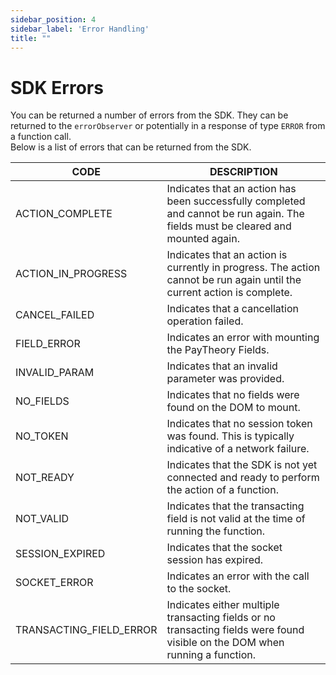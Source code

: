 ```yaml
---
sidebar_position: 4
sidebar_label: 'Error Handling'
title: ""
---
```


# SDK Errors
You can be returned a number of errors from the SDK. They can be returned to the `errorObserver` or potentially in a response of type `ERROR` from a function call.  
Below is a list of errors that can be returned from the SDK.



| CODE                    | DESCRIPTION                                                                                                                     |
|-------------------------|---------------------------------------------------------------------------------------------------------------------------------|
| ACTION_COMPLETE         | Indicates that an action has been successfully completed and cannot be run again. The fields must be cleared and mounted again. |
| ACTION_IN_PROGRESS      | Indicates that an action is currently in progress. The action cannot be run again until the current action is complete.         |
| CANCEL_FAILED           | Indicates that a cancellation operation failed.                                                                                 |
| FIELD_ERROR             | Indicates an error with mounting the PayTheory Fields.                                                                          |
| INVALID_PARAM           | Indicates that an invalid parameter was provided.                                                                               |
| NO_FIELDS               | Indicates that no fields were found on the DOM to mount.                                                                        |
| NO_TOKEN                | Indicates that no session token was found. This is typically indicative of a network failure.                                   |
| NOT_READY               | Indicates that the SDK is not yet connected and ready to perform the action of a function.                                      |
| NOT_VALID               | Indicates that the transacting field is not valid at the time of running the function.                                          |
| SESSION_EXPIRED         | Indicates that the socket session has expired.                                                                                  |
| SOCKET_ERROR            | Indicates an error with the call to the socket.                                                                                 |
| TRANSACTING_FIELD_ERROR | Indicates either multiple transacting fields or no transacting fields were found visible on the DOM when running a function.    |

